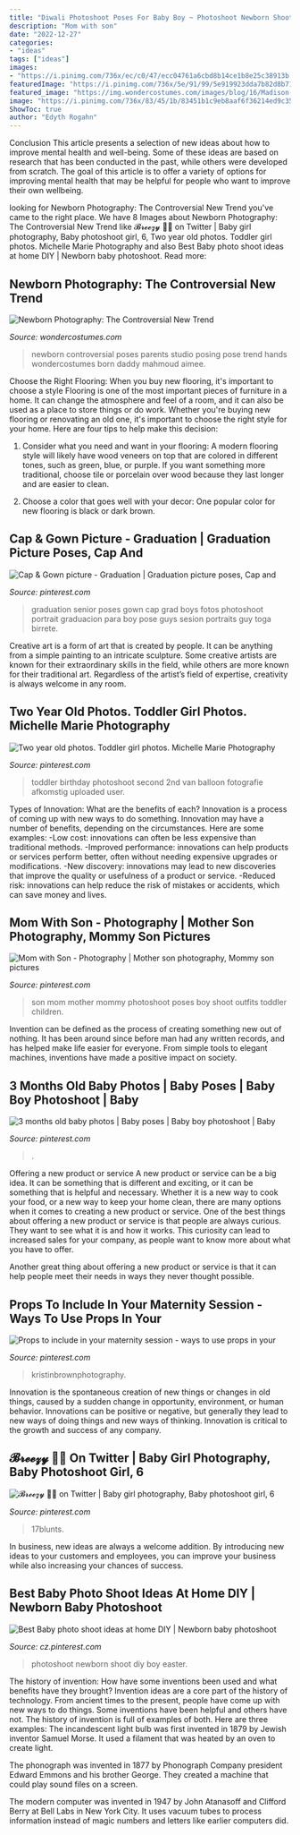 ```yaml
---
title: "Diwali Photoshoot Poses For Baby Boy ~ Photoshoot Newborn Shoot Diy Boy Easter"
description: "Mom with son"
date: "2022-12-27"
categories:
- "ideas"
tags: ["ideas"]
images:
- "https://i.pinimg.com/736x/ec/c0/47/ecc04761a6cbd8b14ce1b8e25c38913b.jpg"
featuredImage: "https://i.pinimg.com/736x/5e/91/99/5e919923dda7b82d8b71f40834e9920f.jpg"
featured_image: "https://img.wondercostumes.com/images/blog/16/Madison-Gaby-Clark-Newborn-baby-photography.jpg"
image: "https://i.pinimg.com/736x/83/45/1b/83451b1c9eb8aaf6f36214ed9c354752.jpg"
ShowToc: true
author: "Edyth Rogahn"
---
```



Conclusion
This article presents a selection of new ideas about how to improve mental health and well-being. Some of these ideas are based on research that has been conducted in the past, while others were developed from scratch. The goal of this article is to offer a variety of options for improving mental health that may be helpful for people who want to improve their own wellbeing.

	

		
looking for Newborn Photography: The Controversial New Trend you've came to the right place. We have 8 Images about Newborn Photography: The Controversial New Trend like 𝓑𝓻𝓮𝓮𝔃𝔂 🏳️‍🌈 on Twitter | Baby girl photography, Baby photoshoot girl, 6, Two year old photos. Toddler girl photos. Michelle Marie Photography and also Best Baby photo shoot ideas at home DIY | Newborn baby photoshoot. Read more:
		
    
## Newborn Photography: The Controversial New Trend

<img loading=lazy src="https://img.wondercostumes.com/images/blog/16/Madison-Gaby-Clark-Newborn-baby-photography.jpg" onerror="this.onerror=null;this.src='https://tse1.mm.bing.net/th?id=OIP.uQVTbq966gt8CaaYbgM_DQHaLI&amp;pid=15.1';" alt="Newborn Photography: The Controversial New Trend">

_Source: wondercostumes.com_

>newborn controversial poses parents studio posing pose trend hands wondercostumes born daddy mahmoud aimee. 

	

Choose the Right Flooring: When you buy new flooring, it's important to choose a style
Flooring is one of the most important pieces of furniture in a home. It can change the atmosphere and feel of a room, and it can also be used as a place to store things or do work. Whether you're buying new flooring or renovating an old one, it's important to choose the right style for your home. Here are four tips to help make this decision: 
1. Consider what you need and want in your flooring: A modern flooring style will likely have wood veneers on top that are colored in different tones, such as green, blue, or purple. If you want something more traditional, choose tile or porcelain over wood because they last longer and are easier to clean. 

2. Choose a color that goes well with your decor: One popular color for new flooring is black or dark brown.

    
## Cap &amp; Gown Picture - Graduation | Graduation Picture Poses, Cap And

<img loading=lazy src="https://i.pinimg.com/originals/b5/dd/e1/b5dde1b04381033710a259ff176237ba.jpg" onerror="this.onerror=null;this.src='https://tse1.mm.bing.net/th?id=OIP.W2jyzoj7gPAwl52zd6ZRvwHaKt&amp;pid=15.1';" alt="Cap &amp; Gown picture - Graduation | Graduation picture poses, Cap and">

_Source: pinterest.com_

>graduation senior poses gown cap grad boys fotos photoshoot portrait graduacion para boy pose guys sesion portraits guy toga birrete. 

	

Creative art is a form of art that is created by people. It can be anything from a simple painting to an intricate sculpture. Some creative artists are known for their extraordinary skills in the field, while others are more known for their traditional art. Regardless of the artist’s field of expertise, creativity is always welcome in any room.

    
## Two Year Old Photos. Toddler Girl Photos. Michelle Marie Photography

<img loading=lazy src="https://i.pinimg.com/originals/5f/8d/ac/5f8dac228de0a067e1ab2812849561ee.jpg" onerror="this.onerror=null;this.src='https://tse4.mm.bing.net/th?id=OIP.7uT27YdEyGffsPH0XSvp5gHaLH&amp;pid=15.1';" alt="Two year old photos. Toddler girl photos. Michelle Marie Photography">

_Source: pinterest.com_

>toddler birthday photoshoot second 2nd van balloon fotografie afkomstig uploaded user. 

	

Types of Innovation: What are the benefits of each?
Innovation is a process of coming up with new ways to do something. Innovation may have a number of benefits, depending on the circumstances. Here are some examples: 
-Low cost: innovations can often be less expensive than traditional methods.
-Improved performance: innovations can help products or services perform better, often without needing expensive upgrades or modifications.
-New discovery: innovations may lead to new discoveries that improve the quality or usefulness of a product or service.
-Reduced risk: innovations can help reduce the risk of mistakes or accidents, which can save money and lives.

    
## Mom With Son - Photography | Mother Son Photography, Mommy Son Pictures

<img loading=lazy src="https://i.pinimg.com/736x/b7/aa/1d/b7aa1dad42ddfb4c19c5cf1d8ff5b940--mom-with-son-mom-son.jpg" onerror="this.onerror=null;this.src='https://tse2.mm.bing.net/th?id=OIP.jK1WWq2Wv9nvHO907AwWmwDHEs&amp;pid=15.1';" alt="Mom with Son - Photography | Mother son photography, Mommy son pictures">

_Source: pinterest.com_

>son mom mother mommy photoshoot poses boy shoot outfits toddler children. 

	

Invention can be defined as the process of creating something new out of nothing. It has been around since before man had any written records, and has helped make life easier for everyone. From simple tools to elegant machines, inventions have made a positive impact on society.

    
## 3 Months Old Baby Photos | Baby Poses | Baby Boy Photoshoot | Baby

<img loading=lazy src="https://i.pinimg.com/736x/ec/c0/47/ecc04761a6cbd8b14ce1b8e25c38913b.jpg" onerror="this.onerror=null;this.src='https://tse3.mm.bing.net/th?id=OIP.TUO5RQZB4F5gHtvhoeONrQHaLH&amp;pid=15.1';" alt="3 months old baby photos | Baby poses | Baby boy photoshoot | Baby">

_Source: pinterest.com_

>. 

	

Offering a new product or service
A new product or service can be a big idea. It can be something that is different and exciting, or it can be something that is helpful and necessary. Whether it is a new way to cook your food, or a new way to keep your home clean, there are many options when it comes to creating a new product or service. 
One of the best things about offering a new product or service is that people are always curious. They want to see what it is and how it works. This curiosity can lead to increased sales for your company, as people want to know more about what you have to offer. 

Another great thing about offering a new product or service is that it can help people meet their needs in ways they never thought possible.

    
## Props To Include In Your Maternity Session - Ways To Use Props In Your

<img loading=lazy src="https://i.pinimg.com/736x/5e/91/99/5e919923dda7b82d8b71f40834e9920f.jpg" onerror="this.onerror=null;this.src='https://tse3.mm.bing.net/th?id=OIP.b4eIyuMSFQj4eNlYQDTb8AHaE8&amp;pid=15.1';" alt="Props to include in your maternity session - ways to use props in your">

_Source: pinterest.com_

>kristinbrownphotography. 

	

Innovation is the spontaneous creation of new things or changes in old things, caused by a sudden change in opportunity, environment, or human behavior. Innovations can be positive or negative, but generally they lead to new ways of doing things and new ways of thinking. Innovation is critical to the growth and success of any company.

    
## 𝓑𝓻𝓮𝓮𝔃𝔂 🏳️‍🌈 On Twitter | Baby Girl Photography, Baby Photoshoot Girl, 6

<img loading=lazy src="https://i.pinimg.com/736x/83/45/1b/83451b1c9eb8aaf6f36214ed9c354752.jpg" onerror="this.onerror=null;this.src='https://tse1.mm.bing.net/th?id=OIP.z4VjoN8vLiC-MdK1Lo__rQHaK_&amp;pid=15.1';" alt="𝓑𝓻𝓮𝓮𝔃𝔂 🏳️‍🌈 on Twitter | Baby girl photography, Baby photoshoot girl, 6">

_Source: pinterest.com_

>17blunts. 

	

In business, new ideas are always a welcome addition. By introducing new ideas to your customers and employees, you can improve your business while also increasing your chances of success.

    
## Best Baby Photo Shoot Ideas At Home DIY | Newborn Baby Photoshoot

<img loading=lazy src="https://i.pinimg.com/736x/c2/c3/8e/c2c38eb065f6a068d908454583001fa6.jpg" onerror="this.onerror=null;this.src='https://tse2.mm.bing.net/th?id=OIP.f4hl8YtDu8pxf6-3m1TCXwHaIw&amp;pid=15.1';" alt="Best Baby photo shoot ideas at home DIY | Newborn baby photoshoot">

_Source: cz.pinterest.com_

>photoshoot newborn shoot diy boy easter. 

	

The history of invention: How have some inventions been used and what benefits have they brought?
Invention ideas are a core part of the history of technology. From ancient times to the present, people have come up with new ways to do things. Some inventions have been helpful and others have not. The history of invention is full of examples of both. Here are three examples:
The incandescent light bulb was first invented in 1879 by Jewish inventor Samuel Morse. It used a filament that was heated by an oven to create light.

The phonograph was invented in 1877 by Phonograph Company president Edward Emmons and his brother George. They created a machine that could play sound files on a screen.

The modern computer was invented in 1947 by John Atanasoff and Clifford Berry at Bell Labs in New York City. It uses vacuum tubes to process information instead of magic numbers and letters like earlier computers did.

